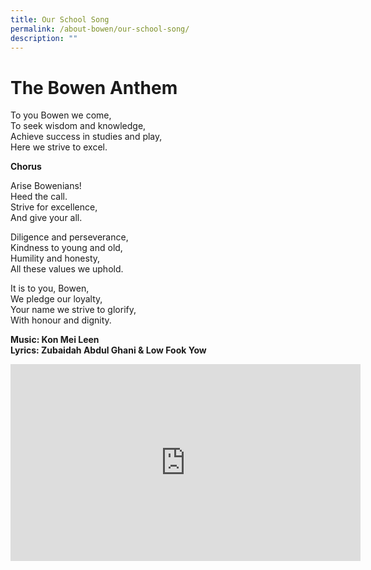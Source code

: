 ```yaml
---
title: Our School Song
permalink: /about-bowen/our-school-song/
description: ""
---
```

# The Bowen Anthem  

  
To you Bowen we come,  <br>
To seek wisdom and knowledge,  <br>
Achieve success in studies and play,  <br>
Here we strive to excel.

  

**Chorus**

Arise Bowenians!  <br>
Heed the call.  <br>
Strive for excellence,  <br>
And give your all.

  
Diligence and perseverance,  <br>
Kindness to young and old,  <br>
Humility and honesty,  <br>
All these values we uphold.

  

It is to you, Bowen,  <br>
We pledge our loyalty,  <br>
Your name we strive to glorify,  <br>
With honour and dignity.


<b>Music: Kon Mei Leen <br>
Lyrics: Zubaidah Abdul Ghani & Low Fook Yow</b>

<iframe width="560" height="315" src="https://www.youtube.com/embed/pBTtQbQ6FVk" title="YouTube video player" frameborder="0" allow="accelerometer; autoplay; clipboard-write; encrypted-media; gyroscope; picture-in-picture" allowfullscreen></iframe>
